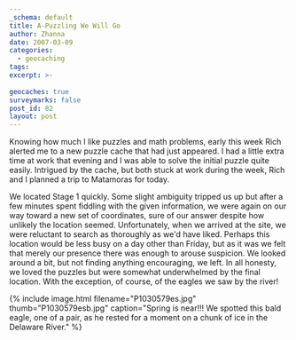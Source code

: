```yaml
---
_schema: default
title: A-Puzzling We Will Go
author: Zhanna
date: 2007-03-09
categories:
  - geocaching
tags:
excerpt: >- 
  
geocaches: true
surveymarks: false
post_id: 82
layout: post                                   
---
```


Knowing how much I like puzzles and math problems, early this week Rich alerted me to a new puzzle cache that had just appeared. I had a little extra time at work that evening and I was able to solve the initial puzzle quite easily. Intrigued by the cache, but both stuck at work during the week, Rich and I planned a trip to Matamoras for today.

We located Stage 1 quickly. Some slight ambiguity tripped us up but after a few minutes spent fiddling with the given information, we were again on our way toward a new set of coordinates, sure of our answer despite how unlikely the location seemed. Unfortunately, when we arrived at the site, we were reluctant to search as thoroughly as we'd have liked. Perhaps this location would be less busy on a day other than Friday, but as it was we felt that merely our presence there was enough to arouse suspicion. We looked around a bit, but not finding anything encouraging, we left.  In all honesty, we loved the puzzles but were somewhat underwhelmed by the final location. With the exception, of course, of the eagles we saw by the river!

{% include image.html filename="P1030579es.jpg" thumb="P1030579esb.jpg" caption="Spring is near!!!  We spotted this bald eagle, one of a pair, as he rested for a moment on a chunk of ice in the Delaware River." %}
